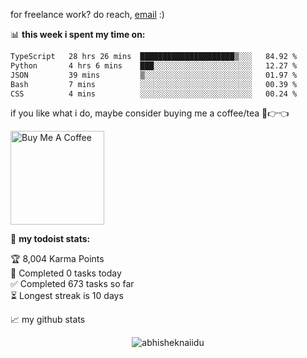 for freelance work? do reach, [email](mailto:abhishknads.work@gmail.com) :)

📊 **this week i spent my time on:**
<!--START_SECTION:waka-->

```txt
TypeScript   28 hrs 26 mins  █████████████████████▒░░░   84.92 %
Python       4 hrs 6 mins    ███░░░░░░░░░░░░░░░░░░░░░░   12.27 %
JSON         39 mins         ▒░░░░░░░░░░░░░░░░░░░░░░░░   01.97 %
Bash         7 mins          ░░░░░░░░░░░░░░░░░░░░░░░░░   00.39 %
CSS          4 mins          ░░░░░░░░░░░░░░░░░░░░░░░░░   00.24 %
```

<!--END_SECTION:waka-->

if you like what i do, maybe consider buying me a coffee/tea 🥺👉👈

<a href="https://www.buymeacoffee.com/abhisheknaiidu" target="_blank"><img src="https://cdn.buymeacoffee.com/buttons/v2/default-red.png" alt="Buy Me A Coffee" width="150" ></a>

🚧 **my todoist stats:**
<!-- TODO-IST:START -->
🏆  8,004 Karma Points           
🌸  Completed 0 tasks today           
✅  Completed 673 tasks so far           
⏳  Longest streak is 10 days
<!-- TODO-IST:END -->


📈 my github stats

<p align="center"> <img src="https://github-readme-stats.vercel.app/api?username=abhisheknaiidu&show_icons=true&theme=gotham" alt="abhisheknaiidu" />




